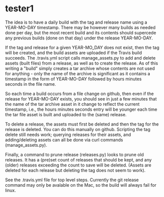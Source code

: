 # tester1

The idea is to have a daily build with the tag and release name using a YEAR-MO-DAY timestamp.  There may be however
many builds as needed done per day, but the most recent build and its contents should supercede any previous builds
(done on that day) under the release YEAR-MO-DAY.

If the tag and release for a given YEAR-MO_DAY does not exist, then the tag will be created, and the build assets are
uploaded if the Travis build succeeds.  The .travis.yml script calls manage_assets.py to add and delete assets (built
files) from a release, as well as to create the release.  As of this writing a "build" simply creates a tar archive
whose contents are not used for anything - only the name of the archive is significant as it contains a timestamp
in the form of YEAR-MO-DAY followed by hours minutes seconds in the file name.

So each time a build occurs from a file change on github, then even if the release for YEAR-MO-DAY exists, you should 
see in just a few minutes that the name of the tar archive asset in it change to reflect the current timestamp, i.e., 
the hours minutes seconds entry will be younger each time the tar file asset is built and uploaded to the (same)
release.

To delete a release, the assets must first be deleted and then the tag for the release is deleted.  You can do this 
manually on github.  Scripting the tag delete still needs work; querying releases for their assets, and adding/deleting
assets can all be done via curl commands (manage_assets.py).

Finally, a command to prune release (releases.py) looks to prune old releases.  It has a (pre)set count of releases that
should be kept, and any (older) releases exceeding the count to save will be deleted.  (Assets are deleted for each release
but deleting the tag does not seem to work).

See the .travis.yml file for top level steps.  Currently the git release command may only be avalable on the Mac, so
the build will always fail for linux.

